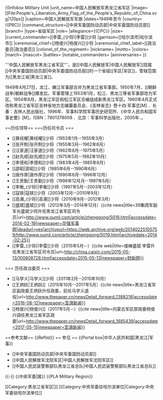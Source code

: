{{Infobox Military Unit
|unit_name=中国人民解放军黑龙江省军区
|image=[[File:People's_Liberation_Army_Flag_of_the_People's_Republic_of_China.svg|120px]]
|caption=中国人民解放军军旗
|dates=1949年至今 
|country={{PRC}}
|command_structure=[[中央军委国防动员部|中央军委国防动员部]]
|branch=
|type=省级军区
|role=
|allegiance={{CPC}}
|size=
|current_commander=[[李雷_(少将)|李雷]]少将
|garrison=[[哈尔滨市|哈尔滨市]]
|ceremonial_chief=[[杨俊兴|杨俊兴]]少将
|ceremonial_chief_label=[[政治委员|政治委员]]
|colonel_of_the_regiment=
|nickname=
|motto=
|colors=
|march=
|mascot=
|battles=
|notable_commanders=
|anniversaries=
}}

'''中国人民解放军黑龙江省军区'''，是[[中国人民解放军|中国人民解放军]]现属[[中央军委国防动员部|中央军委国防动员部]]的一个省级[[军区|军区]]，管辖范围为[[黑龙江省|黑龙江省]]。

1949年4月27日，龙江、嫩江军事部合并为黑龙江省军事部。1950年7月，[[朝鲜战争|朝鲜战争]]爆发后，军事管理上1953年1月，松江、黑龙江等省军事部改为军区。1954年8月，黑龙江军区和松江军区合编组成新黑龙江军区。1960年4月正式改称黑龙江省军区<ref>吉林省地方志编纂委员会．《吉林省志》卷十四·军事志[M] ．长春：吉林人民出版社，1996年．</ref><ref>军事科学院军事历史研究所．《中华人民共和国军事史要》[M]，ISBN：7801378008 ．北京：军事科学出版社，2005年．</ref>。

==历任领导==
===历任司令员 ===
* [[黄经耀|黄经耀]]少将（1953年1月--1955年3月）   
* [[张开荆|张开荆]]少将（1955年3月--1962年8月）   
* [[汪家道|汪家道]]少将（1962年8月--1975年5月）  
* [[赵先顺|赵先顺]]少将（1975年5月--1982年10月） 
* [[李德和|李德和]]少将（1983年4月--1985年8月） 
* [[邵昭|邵昭]]少将（1985年6月--1990年6月）   
* [[唐作厚|唐作厚]]少将（1990年6月--1996年12月） 
* [[王贵勤|王贵勤]]少将（1996年12月月--1997年5月）   
* [[李衡_(少将)|李衡]]少将（1997年5月--2003年12月）   
* [[寇铁|寇铁]]少将（2003年12月--2010年9月）
* [[高潮_(少将)|高潮]]少将（2010年9月--2012年3月）
* [[盛斌|盛斌]]少将（2012年3月--2014年12月）<ref>{{cite news|title=39集团军副军长盛斌少将升任黑龙江省军区司令员|url=http://www.oumil.com/article/zhenggong/5019.html|accessdate=2014-02-19|newspaper=华强军事网|deadurl=yes|archiveurl=https://web.archive.org/web/20140225105759/http://www.oumil.com/article/zhenggong/5019.html|archivedate=2014-02-25}}</ref>
* [[李雷_(少将)|李雷]]少将（2015年5月--）<ref>{{cite web|title=接棒盛斌 李雷升任黑龙江省军区司令员|url=http://china.caixin.com/2015-05-13/100808728.html|accessdate=2015-05-13|newspaper=财新网}}</ref>

=== 历任政治委员 ===
* [[马学义|马学义]]少将（2011年2月--2015年10月）
* [[王炳跃|王炳跃]]（2015年10月--2017年5月）<ref>{{cite news|title=黑龙江省军区副政委王炳跃升任政委，前任马学义退役|url=http://www.thepaper.cn/newsDetail_forward_1388218|accessdate=2016-08-12|newspaper=澎湃新闻}}</ref>
* [[杨俊兴|杨俊兴]]（2017年5月--）<ref>{{cite news|title=内蒙古军区原政委杨俊兴调任黑龙江省军区政委|url=http://www.thepaper.cn/newsDetail_forward_1685439|accessdate=2017-05-15|newspaper=澎湃新闻}}</ref>

==参考文献==
{{Reflist}}
== 参见 ==
{{Portal box|中华人民共和国|黑龙江|军事}}
* [[中央军委国防动员部|中央军委国防动员部]]
* [[中国人民解放军沈阳军区|中国人民解放军沈阳军区]]
* [[中国人民武装警察部队黑龙江省总队|中国人民武装警察部队黑龙江省总队]]

{{-}}
{{中央军委|属}}
{{PLA Military Region}}

[[Category:黑龙江省军区|]]
[[Category:中央军委驻哈尔滨单位|Category:中央军委驻哈尔滨单位]]